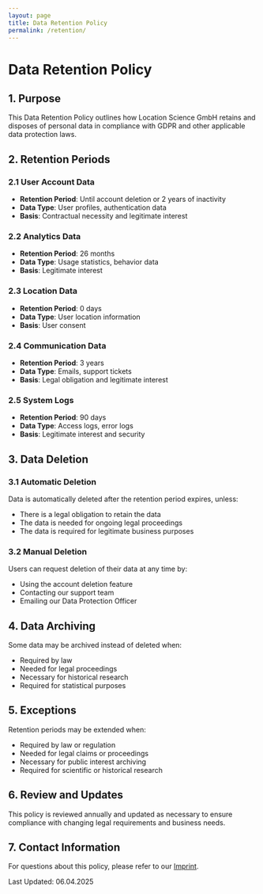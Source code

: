```yaml
---
layout: page
title: Data Retention Policy
permalink: /retention/
---
```


# Data Retention Policy

## 1. Purpose

This Data Retention Policy outlines how Location Science GmbH retains and disposes of personal data in compliance with GDPR and other applicable data protection laws.

## 2. Retention Periods

### 2.1 User Account Data
- **Retention Period**: Until account deletion or 2 years of inactivity
- **Data Type**: User profiles, authentication data
- **Basis**: Contractual necessity and legitimate interest

### 2.2 Analytics Data
- **Retention Period**: 26 months
- **Data Type**: Usage statistics, behavior data
- **Basis**: Legitimate interest

### 2.3 Location Data
- **Retention Period**: 0 days
- **Data Type**: User location information
- **Basis**: User consent

### 2.4 Communication Data
- **Retention Period**: 3 years
- **Data Type**: Emails, support tickets
- **Basis**: Legal obligation and legitimate interest

### 2.5 System Logs
- **Retention Period**: 90 days
- **Data Type**: Access logs, error logs
- **Basis**: Legitimate interest and security

## 3. Data Deletion

### 3.1 Automatic Deletion
Data is automatically deleted after the retention period expires, unless:
- There is a legal obligation to retain the data
- The data is needed for ongoing legal proceedings
- The data is required for legitimate business purposes

### 3.2 Manual Deletion
Users can request deletion of their data at any time by:
- Using the account deletion feature
- Contacting our support team
- Emailing our Data Protection Officer

## 4. Data Archiving

Some data may be archived instead of deleted when:
- Required by law
- Needed for legal proceedings
- Necessary for historical research
- Required for statistical purposes

## 5. Exceptions

Retention periods may be extended when:
- Required by law or regulation
- Needed for legal claims or proceedings
- Necessary for public interest archiving
- Required for scientific or historical research

## 6. Review and Updates

This policy is reviewed annually and updated as necessary to ensure compliance with changing legal requirements and business needs.

## 7. Contact Information

For questions about this policy, please refer to our [Imprint](/imprint/).

Last Updated: 06.04.2025